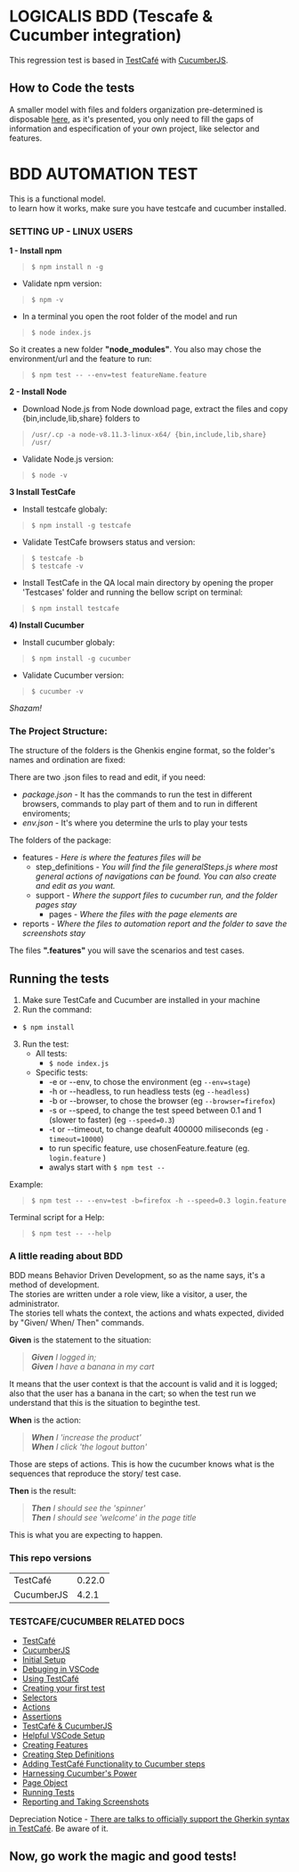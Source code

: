 # LOGICALIS BDD (Tescafe & Cucumber integration)

 This regression test is based in [TestCafé](https://github.com/DevExpress/testcafe) with [CucumberJS](https://github.com/cucumber/cucumber-js).

## How to Code the tests
 
 A smaller model with files and folders organization pre-determined is disposable [here](https://github.com/AlyneSoares/wiki_bdd), as it's presented, you only need to fill the gaps of information and especification of your own project, like selector and features.

# BDD AUTOMATION TEST

This is a functional model.  
to learn how it works, make sure you have testcafe and cucumber installed.  

### **SETTING UP - LINUX USERS**

**1 -  Install npm**
> `$ npm install n -g`

  * Validate npm version:
> `$ npm -v`

  * In a terminal you open the root folder of the model and run
> `$ node index.js`  

   So it creates a new folder **"node_modules"**. You also may chose the environment/url and the feature to run:  
  
> `$ npm test -- --env=test featureName.feature`


**2 - Install Node**

  * Download Node.js from Node download page, extract the files and copy {bin,include,lib,share} folders to 
  > `/usr/.cp -a node-v8.11.3-linux-x64/ {bin,include,lib,share} /usr/`

  * Validate Node.js version:
   > `$ node -v`

**3 Install TestCafe**
  * Install testcafe globaly:
  > `$ npm install -g testcafe`

  * Validate TestCafe browsers status and version:

 > `$ testcafe -b`   
 > `$ testcafe -v`

  * Install TestCafe in the QA local main directory by opening the proper 'Testcases' folder and running the bellow script on terminal:
  > `$ npm install testcafe`

**4) Install Cucumber**
 * Install cucumber globaly:
 > `$ npm install -g cucumber`
 
   * Validate Cucumber version:
   > `$ cucumber -v`
   

_Shazam!_
 
 ### The Project Structure:
 The structure of the folders is the Ghenkis engine format, so the folder's names and ordination are fixed:

There are two .json files to read and edit, if you need:  
* *package.json* - It has the commands to run the test in different browsers, commands to play part of them and to run in different enviroments;  
* *env.json* - It's where you determine the urls to play your tests  

The folders of the package:  
* features - *Here is where the features files will be*
  * step_definitions - *You will find the file generalSteps.js where most general actions of navigations can be found. You can also create and edit as you want.*
  * support - *Where the support files to cucumber run, and the folder pages stay*
    * pages - *Where the files with the page elements are*
* reports - *Where the files to automation report and the folder to save the screenshots stay*

The files **".features"** you will save the scenarios and test cases.

## **Running the tests**
1. Make sure TestCafe and Cucumber are installed in your machine
2. Run the command:  
 - `$ npm install`
3. Run the test:  
   - All tests:  
     - `$ node index.js`
   - Specific tests:
     - -e or --env, to chose the environment (eg `--env=stage`)
     - -h or --headless, to run headless tests (eg `--headless`)
     - -b or --browser, to chose the browser (eg `--browser=firefox`)
     - -s or --speed, to change the test speed between 0.1 and 1 (slower to faster) (eg `--speed=0.3`)
     - -t or --timeout, to change deafult 400000 miliseconds (eg `-timeout=10000`)
     - to run specific feature, use chosenFeature.feature (eg. `login.feature` )   
     - awalys start with `$ npm test --`
  
  Example:
> `$ npm test -- --env=test -b=firefox -h --speed=0.3 login.feature `

Terminal script for a Help:  
>  `$ npm test -- --help`

### **A little reading about BDD**
BDD means Behavior Driven Development, so as the name says, it's a method of development.  
The stories are written under a role view, like a visitor, a user, the administrator.  
The stories tell whats the context, the actions and whats expected, divided by "Given/ When/ Then" commands.

**Given** is the statement to the situation:  
> _**Given** I logged in;_  
> _**Given** I have a banana in my cart_

It means that the user context is that the account is valid and it is logged; also that the user has a banana in the cart; so when the test run we understand that this is the situation to beginthe test.

**When** is the action:
> _**When** I 'increase the product'_  
> _**When** I click 'the logout button'_

Those are steps of actions. This is how the cucumber knows what is the sequences that reproduce the story/ test case. 

**Then** is the result:
> _**Then** I should see the 'spinner'_  
> _**Then** I should see 'welcome' in the page title_

This is what you are expecting to happen.


### **This repo versions**
<table>
<tr>
    <td>TestCafé</td>
    <td>0.22.0</td>
</tr>
<tr>
    <td>CucumberJS</td>
    <td>4.2.1</td>
</tr>
</table>


### **TESTCAFE/CUCUMBER RELATED DOCS**
 * [TestCafé](https://github.com/DevExpress/testcafe)
 * [CucumberJS](https://github.com/cucumber/cucumber-js)
 * [Initial Setup](https://github.com/rquellh/testcafe-cucumber/wiki/Initial-Setup)
 * [Debuging in VSCode](https://github.com/rquellh/testcafe-cucumber/wiki/Debugging-in-VSCode) 
 * [Using TestCafé](https://github.com/rquellh/testcafe-cucumber/wiki/Using-TestCafe)
 * [Creating your first test](https://github.com/rquellh/testcafe-cucumber/wiki/Creating-your-first-test)
 * [Selectors](https://github.com/rquellh/testcafe-cucumber/wiki/Selectors)
 * [Actions](https://github.com/rquellh/testcafe-cucumber/wiki/Actions)
 * [Assertions](https://github.com/rquellh/testcafe-cucumber/wiki/Assertions)
 * [TestCafé & CucumberJS](https://github.com/rquellh/testcafe-cucumber/wiki/TestCafe-&-CucumberJS)
 * [Helpful VSCode Setup](https://github.com/rquellh/testcafe-cucumber/wiki/Helpful-VSCode-Setup)
 * [Creating Features](https://github.com/rquellh/testcafe-cucumber/wiki/Creating-Features)
 * [Creating Step Definitions](https://github.com/rquellh/testcafe-cucumber/wiki/Creating-Step-Definitions)
 * [Adding TestCafé Functionality to Cucumber steps](https://github.com/rquellh/testcafe-cucumber/wiki/Adding-TestCafe-Functionality-to-Cucumber-steps)
 * [Harnessing Cucumber's Power](https://github.com/rquellh/testcafe-cucumber/wiki/Harnessing-Cucumber's-Power)
 * [Page Object](https://github.com/rquellh/testcafe-cucumber/wiki/Page-Object)
 * [Running Tests](https://github.com/rquellh/testcafe-cucumber/wiki/Running-Tests)
 * [Reporting and Taking Screenshots](https://github.com/rquellh/testcafe-cucumber/wiki/Reporting-and-Taking-Screenshots)

Depreciation Notice - [There are talks to officially support the Gherkin syntax in TestCafé](https://github.com/DevExpress/testcafe/issues/1373#issuecomment-291526857). Be aware of it.
## **Now, go work the magic and good tests!**

